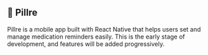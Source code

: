 ## 💊 Pillre

Pillre is a mobile app built with React Native that helps users set and manage medication reminders easily. This is the early stage of development, and features will be added progressively.
